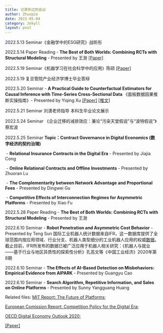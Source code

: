```yaml
---
title: 记录听过的会议
author: Zhuopie
date: 2022-05-04
category: Jekyll
layout: post
---
```


2022.5.13  Seminar《金融学中的ESG研究》战昕彤

2022.5.14  Paper Reading - **The Best of Both Worlds: Combining RCTs with Structural Modeling** - Presented by 王澍 [[Paper]](http://github.com/Zhuopie/Zhuopie.github.io/blob/main/_pages/thebestofbothworld.pdf)

2022.5.19 Seminar《机器学习在社会科学中的应用》陈硕 [[Paper]](http://github.com/Zhuopie/Zhuopie.github.io/blob/main/_pages/经济学研究中的机器学习：回顾与展望_王芳.pdf)

2022.5.19 复旦管院产业经济学博士毕业答辩

2022.5.20 Seminar - **A Practical Guide to Counterfactual Estimators for Causal Inference with Time-Series Cross-Sectional Data** 《面板数据因果推断实操指南》- Presented by Yiqing Xu [[Paper]](http://github.com/Zhuopie/Zhuopie.github.io/blob/main/_pages/FEct.pdf) [[推文]](http://mp.weixin.qq.com/s/VmvC53s9iiRVbCp-G3KA6g)

2022.5.21 Seminar 刘潇老师指导 本科生毕业论文展示

2022.5.24 Seminar 《企业迁移的减排效应：兼论“污染天堂假说”与“波特假说”》蔡宏波

2022.5.25 Seminar **Topic：Contract Governance in Digital Economics (数字经济的契约治理)**

​	- **Relational Insurance Contracts in the Digital Era** - Presented by Jiajia Cong

​	- **Online Relational Contracts and Offline Investments** - Presented by Zhuoran Lu

​	- **The Complementarity between Network Advantage and Proportional Fees** - Presented by Dingwei Gu

​	- **Competitive Effects of Interconnection Regimes for Asymmetric Platforms** - Presented by Xiao Fu

2022.5.28 Paper Reading  - **The Best of Both Worlds: Combining RCTs with Structural Modeling** - Presented by 王澍

2022.6.10 Seminar - **Robot Penetration and Asymmetric Cost Behavior** - Presented by Teng Sun
国际工业机器人统计数据来自IFR，这一数据库提供了全球范围内按应用领域、行业分支、机器人类型细分的工业机器人应用的权威[数据](http://ifr.org/worldrobotics/)。截止目前，IFR所发布的数据已被广泛应用于机器人相关研究：《机器人与就业——基于行业与地区异质性的探索性分析》孔高文等《中国工业经济》2020年第8期

2022.6.10 Seminar - **The Effects of AI-Based Detection on Misbehaviors: Empirical Evidence from AIPARK** - Presented by Guangyu Cao

2022.6.10 Seminar - **Search Algorithm, Repetitive Information, and Sales on Online Platforms** - Presented by Sunny Yangguang Huang

Related files: [MIT Report: The Future of Platforms](http://github.com/Zhuopie/Zhuopie.github.io/blob/main/_pages/TheFutureofPlatforms.pdf); 

[European Comission Report: Competition Policy for the Digital Era](http://github.com/Zhuopie/Zhuopie.github.io/blob/main/_pages/CompetitionPolicyfortheDigitalEra.pdf);

[OECD Digital Economy Outlook 2020](http://github.com/Zhuopie/Zhuopie.github.io/blob/main/_pages/OECDDigitalEconomyOutlook2020.pdf);

[[Paper]](http://github.com/Zhuopie/Zhuopie.github.io/blob/main/_pages/search_algorithm.pdf)